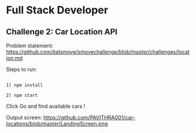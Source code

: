 # Full Stack Developer
## Challenge 2: Car Location API
Problem statement: https://github.com/itatsmove/smovechallenge/blob/master/challenges/location.md

Steps to run:
```

1) npm install

2) npm start
```

Click Go and find available cars !

Output screen: https://github.com/PAVITHRA001/car-locations/blob/master/LandingScreen.png
